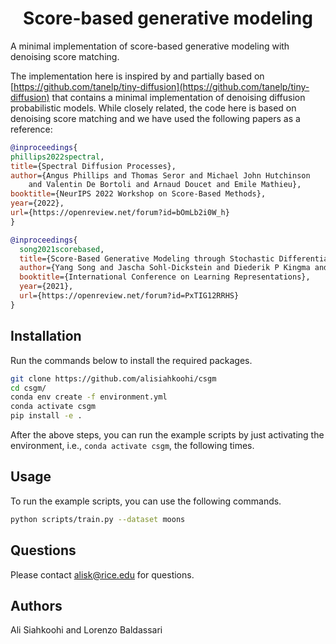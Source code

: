 <h1 align="center">Score-based generative modeling</h1>


A minimal implementation of score-based generative modeling with
denoising score matching.

The implementation here is inspired by and partially based on
[https://github.com/tanelp/tiny-diffusion](https://github.com/tanelp/tiny-diffusion)
that  contains a minimal implementation of denoising diffusion
probabilistic models. While closely related, the code here is based on denoising score matching and we have used the following papers as a reference:



```bibtex
@inproceedings{
phillips2022spectral,
title={Spectral Diffusion Processes},
author={Angus Phillips and Thomas Seror and Michael John Hutchinson
    and Valentin De Bortoli and Arnaud Doucet and Emile Mathieu},
booktitle={NeurIPS 2022 Workshop on Score-Based Methods},
year={2022},
url={https://openreview.net/forum?id=bOmLb2i0W_h}
}

@inproceedings{
  song2021scorebased,
  title={Score-Based Generative Modeling through Stochastic Differential Equations},
  author={Yang Song and Jascha Sohl-Dickstein and Diederik P Kingma and Abhishek Kumar and Stefano Ermon and Ben Poole},
  booktitle={International Conference on Learning Representations},
  year={2021},
  url={https://openreview.net/forum?id=PxTIG12RRHS}
}
```

## Installation

Run the commands below to install the required packages.

```bash
git clone https://github.com/alisiahkoohi/csgm
cd csgm/
conda env create -f environment.yml
conda activate csgm
pip install -e .
```

After the above steps, you can run the example scripts by just
activating the environment, i.e., `conda activate csgm`, the
following times.

## Usage

To run the example scripts, you can use the following commands.

```bash
python scripts/train.py --dataset moons
```
## Questions

Please contact alisk@rice.edu for questions.

## Authors

Ali Siahkoohi and Lorenzo Baldassari